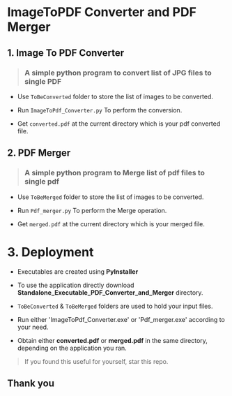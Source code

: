 # ImageToPDF Converter and PDF Merger

## 1. Image To PDF Converter

> ### A simple python program to convert list of JPG files to single PDF

- Use `ToBeConverted` folder to store the list of images to be converted.

- Run `ImageToPdf_Converter.py` To perform the conversion.

- Get `converted.pdf` at the current directory which is your pdf converted file.

## 2. PDF Merger

> ### A simple python program to Merge list of pdf files to single pdf

- Use `ToBeMerged` folder to store the list of images to be converted.

- Run `Pdf_merger.py` To perform the Merge operation.

- Get `merged.pdf` at the current directory which is your merged file.

# 3. Deployment

- Executables are created using **PyInstaller**

- To use the application directly download **Standalone_Executable_PDF_Converter_and_Merger** directory.

- `ToBeConverted` & `ToBeMerged` folders are used to hold your input files.

- Run either 'ImageToPdf_Converter.exe' or 'Pdf_merger.exe' according to your need.

- Obtain either **converted.pdf** or **merged.pdf** in the same directory, depending on the application you ran.

> If you found this useful for yourself, star this repo.

## Thank you







